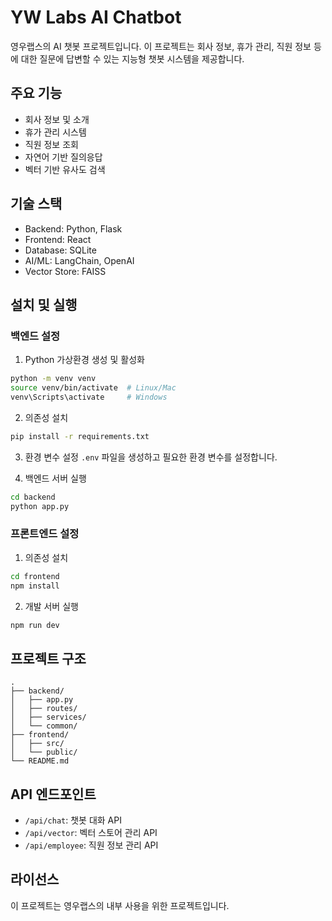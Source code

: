 # YW Labs AI Chatbot

영우랩스의 AI 챗봇 프로젝트입니다. 이 프로젝트는 회사 정보, 휴가 관리, 직원 정보 등에 대한 질문에 답변할 수 있는 지능형 챗봇 시스템을 제공합니다.

## 주요 기능

- 회사 정보 및 소개
- 휴가 관리 시스템
- 직원 정보 조회
- 자연어 기반 질의응답
- 벡터 기반 유사도 검색

## 기술 스택

- Backend: Python, Flask
- Frontend: React
- Database: SQLite
- AI/ML: LangChain, OpenAI
- Vector Store: FAISS

## 설치 및 실행

### 백엔드 설정

1. Python 가상환경 생성 및 활성화
```bash
python -m venv venv
source venv/bin/activate  # Linux/Mac
venv\Scripts\activate     # Windows
```

2. 의존성 설치
```bash
pip install -r requirements.txt
```

3. 환경 변수 설정
`.env` 파일을 생성하고 필요한 환경 변수를 설정합니다.

4. 백엔드 서버 실행
```bash
cd backend
python app.py
```

### 프론트엔드 설정

1. 의존성 설치
```bash
cd frontend
npm install
```

2. 개발 서버 실행
```bash
npm run dev
```

## 프로젝트 구조

```
.
├── backend/
│   ├── app.py
│   ├── routes/
│   ├── services/
│   └── common/
├── frontend/
│   ├── src/
│   └── public/
└── README.md
```

## API 엔드포인트

- `/api/chat`: 챗봇 대화 API
- `/api/vector`: 벡터 스토어 관리 API
- `/api/employee`: 직원 정보 관리 API

## 라이선스

이 프로젝트는 영우랩스의 내부 사용을 위한 프로젝트입니다.